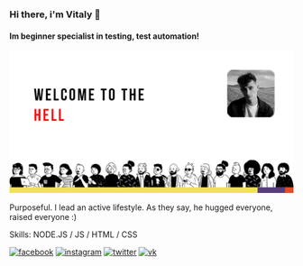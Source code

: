 ### Hi there, i'm Vitaly 👋
#### Im beginner specialist in testing, test automation!
![Im beginner specialist in testing, test automation!](https://raw.githubusercontent.com/scoleac/scoleac/main/github-banner.jpg)

Purposeful. I lead an active lifestyle. As they say, he hugged everyone, raised everyone :)

Skills:  NODE.JS / JS / HTML / CSS



[<img src='https://cdn.jsdelivr.net/npm/simple-icons@3.0.1/icons/facebook.svg' alt='facebook' height='40'>](https://www.facebook.com/https://www.facebook.com/soulbps)  [<img src='https://cdn.jsdelivr.net/npm/simple-icons@3.0.1/icons/instagram.svg' alt='instagram' height='40'>](https://www.instagram.com/https://www.instagram.com/lil.scoleac//)  [<img src='https://cdn.jsdelivr.net/npm/simple-icons@3.0.1/icons/twitter.svg' alt='twitter' height='40'>](https://twitter.com/https://twitter.com/scolleac)  [<img src='https://cdn.jsdelivr.net/npm/simple-icons@3.0.1/icons/vk.svg' alt='vk' height='40'>](https://vk.com/scoleac)  
